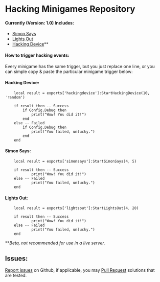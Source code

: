 # Hacking Minigames Repository
#### Currently (Version: 1.0) Includes:
- [Simon Says](https://www.youtube.com/watch?v=eKGQmEtMhuU)
- [Lights Out](https://www.youtube.com/watch?v=jDQryRb34KU)
- [Hacking Device](https://www.youtube.com/watch?v=SG7AmPRSVug)**

#### How to trigger hacking events:
Every minigame has the same trigger, but you just replace one line, or you can simple copy & paste the particular minigame trigger below:

#### Hacking Device:
        
        local result = exports['hackingdevice']:StartHackingDevice(10, 'random')

        if result then -- Success
            if Config.Debug then
                print("Wow! You did it!")
            end
        else -- Failed
            if Config.Debug then
                print("You failed, unlucky.")
            end
        end
        
#### Simon Says: 
        
        local result = exports['simonsays']:StartSimonSays(4, 5)

        if result then -- Success
                print("Wow! You did it!")
        else -- Failed
                print("You failed, unlucky.")
        end
        
#### Lights Out:
        
        local result = exports['lightsout']:StartLightsOut(4, 20)

        if result then -- Success
                print("Wow! You did it!")
        else -- Failed
                print("You failed, unlucky.")
        end        
        
***Beta, not recommended for use in a live server.*

## Issues:
[Report issues](https://github.com/dnelyk/Hacking_Minigames/issues/new) on Github, if applicable, you may [Pull Request](https://github.com/dnelyk/Hacking_Minigames/compare) solutions that are tested.
